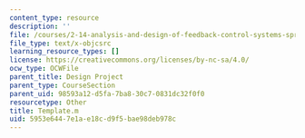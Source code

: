```yaml
---
content_type: resource
description: ''
file: /courses/2-14-analysis-and-design-of-feedback-control-systems-spring-2014/5953e6447e1ae18cd9f5bae98deb978c_Template.m
file_type: text/x-objcsrc
learning_resource_types: []
license: https://creativecommons.org/licenses/by-nc-sa/4.0/
ocw_type: OCWFile
parent_title: Design Project
parent_type: CourseSection
parent_uid: 98593a12-d5fa-7ba8-30c7-0831dc32f0f0
resourcetype: Other
title: Template.m
uid: 5953e644-7e1a-e18c-d9f5-bae98deb978c
---
```

